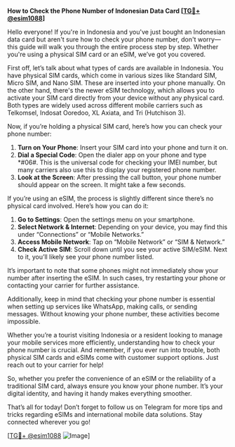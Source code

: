 **How to Check the Phone Number of Indonesian Data Card [[TG💪+ @esim1088](https://t.me/s/esim1088)]**

Hello everyone! If you're in Indonesia and you've just bought an Indonesian data card but aren't sure how to check your phone number, don't worry—this guide will walk you through the entire process step by step. Whether you're using a physical SIM card or an eSIM, we’ve got you covered.

First off, let’s talk about what types of cards are available in Indonesia. You have physical SIM cards, which come in various sizes like Standard SIM, Micro SIM, and Nano SIM. These are inserted into your phone manually. On the other hand, there's the newer eSIM technology, which allows you to activate your SIM card directly from your device without any physical card. Both types are widely used across different mobile carriers such as Telkomsel, Indosat Ooredoo, XL Axiata, and Tri (Hutchison 3).

Now, if you’re holding a physical SIM card, here’s how you can check your phone number:

1. **Turn on Your Phone**: Insert your SIM card into your phone and turn it on.
2. **Dial a Special Code**: Open the dialer app on your phone and type *#06#. This is the universal code for checking your IMEI number, but many carriers also use this to display your registered phone number.
3. **Look at the Screen**: After pressing the call button, your phone number should appear on the screen. It might take a few seconds.

If you’re using an eSIM, the process is slightly different since there’s no physical card involved. Here’s how you can do it:

1. **Go to Settings**: Open the settings menu on your smartphone.
2. **Select Network & Internet**: Depending on your device, you may find this under “Connections” or “Mobile Networks.”
3. **Access Mobile Network**: Tap on “Mobile Network” or “SIM & Network.”
4. **Check Active SIM**: Scroll down until you see your active SIM/eSIM. Next to it, you’ll likely see your phone number listed.

It’s important to note that some phones might not immediately show your number after inserting the eSIM. In such cases, try restarting your phone or contacting your carrier for further assistance.

Additionally, keep in mind that checking your phone number is essential when setting up services like WhatsApp, making calls, or sending messages. Without knowing your phone number, these activities become impossible.

Whether you’re a tourist visiting Indonesia or a resident looking to manage your mobile services more efficiently, understanding how to check your phone number is crucial. And remember, if you ever run into trouble, both physical SIM cards and eSIMs come with customer support options. Just reach out to your carrier for help!

So, whether you prefer the convenience of an eSIM or the reliability of a traditional SIM card, always ensure you know your phone number. It’s your digital identity, and having it handy makes everything smoother.

That’s all for today! Don’t forget to follow us on Telegram for more tips and tricks regarding eSIMs and international mobile data solutions. Stay connected wherever you go!

[[TG💪+ @esim1088](https://t.me/s/esim1088) ![Image](https://i.postimg.cc/Y0z9fWf4/image.png)]